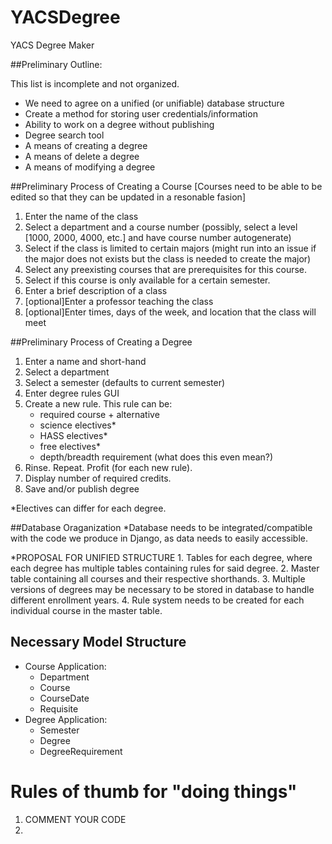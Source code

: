 # YACSDegree
YACS Degree Maker

##Preliminary Outline:

This list is incomplete and not organized.

 * We need to agree on a unified (or unifiable) database structure
 * Create a method for storing user credentials/information
 * Ability to work on a degree without publishing
 * Degree search tool
 * A means of creating a degree
 * A means of delete a degree
 * A means of modifying a degree

 ##Preliminary Process of Creating a Course
 [Courses need to be able to be edited so that they can be updated in a resonable fasion]
 1. Enter the name of the class
 2. Select a department and a course number (possibly, select a level [1000, 2000, 4000, etc.] and have course number autogenerate)
 3. Select if the class is limited to certain majors (might run into an issue if the major does not exists but the class is needed to create the major)
 4. Select any preexisting courses that are prerequisites for this course.
 5. Select if this course is only available for a certain semester.
 6. Enter a brief description of a class
 7. [optional]Enter a professor teaching the class
 8. [optional]Enter times, days of the week, and location that the class will meet

 ##Preliminary Process of Creating a Degree

 1. Enter a name and short-hand
 2. Select a department
 3. Select a semester (defaults to current semester)
 4. Enter degree rules GUI
 5. Create a new rule. This rule can be:
 	- required course + alternative
 	- science electives*
 	- HASS electives*
 	- free electives*
	- depth/breadth requirement (what does this even mean?)
 6. Rinse. Repeat. Profit (for each new rule).
 7. Display number of required credits.
 8. Save and/or publish degree

*Electives can differ for each degree.


 ##Database Oraganization
 *Database needs to be integrated/compatible with the code we produce in Django, as data needs to easily accessible.

 *PROPOSAL FOR UNIFIED STRUCTURE
	1.  Tables for each degree, where each degree has multiple tables containing rules for said degree.
	2.  Master table containing all courses and their respective shorthands.
	3.  Multiple versions of degrees may be necessary to be stored in database to handle different enrollment years.
	4.  Rule system needs to be created for each individual course in the master table.

## Necessary Model Structure

* Course Application:
	* Department
	* Course
	* CourseDate
	* Requisite
* Degree Application:
	* Semester
	* Degree
	* DegreeRequirement

# Rules of thumb for "doing things"

1. COMMENT YOUR CODE
2. 